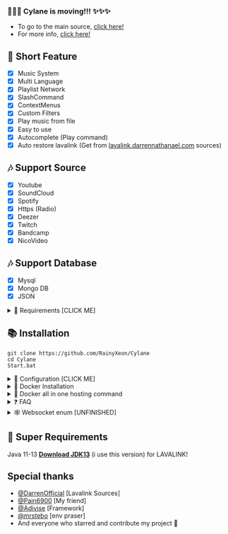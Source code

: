 ### 📢📢📢 Cylane is moving!!! ✨✨✨

- To go to the main source, [click here!](https://github.com/RainyXeon/ByteBlaze)
- For more info, [click here!](https://github.com/RainyXeon/ByteBlaze/releases/tag/1.0.0)

## 📑 Short Feature

- [x] Music System
- [x] Multi Language
- [x] Playlist Network
- [x] SlashCommand
- [x] ContextMenus
- [x] Custom Filters
- [x] Play music from file
- [x] Easy to use
- [x] Autocomplete (Play command)
- [x] Auto restore lavalink (Get from [lavalink.darrennathanael.com](https://lavalink.darrennathanael.com/NoSSL/lavalink-without-ssl/) sources)

## 🎶 Support Source

- [x] Youtube
- [x] SoundCloud
- [x] Spotify
- [x] Https (Radio)
- [x] Deezer
- [x] Twitch
- [x] Bandcamp
- [x] NicoVideo

## 🎶 Support Database

- [x] Mysql
- [x] Mongo DB
- [x] JSON

<details><summary>📎 Requirements [CLICK ME]</summary>
<p>

## 📎 Requirements

1. Node.js Version 16.6.0+ **[Download](https://nodejs.org/en/download/)**
2. Discord Bot Token **[Guide](https://discordjs.guide/preparations/setting-up-a-bot-application.html#creating-your-bot)**
3. LavaLink **[Guide](https://github.com/freyacodes/lavalink)** (i use this development version [Download](https://ci.fredboat.com/repository/downloadAll/Lavalink_Build/9311:id/artifacts.zip) )
4. MongoDB **[Download](https://www.mongodb.com/try/download/community)** (Download & install = Finish!)

## 🛑 Super Requirements

Java 11-13 **[Download JDK13](http://www.mediafire.com/file/m6gk7aoq96db8g0/file)** (i use this version) for LAVALINK!

</p>
</details>

## 📚 Installation

```
git clone https://github.com/RainyXeon/Cylane
cd Cylane
Start.bat
```

<details><summary>📄 Configuration [CLICK ME]</summary>
<p>

## 📄 Configuration

Copy or Rename `application.example.yml` to `application.yml` and fill out the values:

```yaml
# Cylane config file via .yaml
# Version 3.0
# You can use ${} to pass an enviroment varible from .env file
# Eg:
# something: ${DATA}

bot:
  TOKEN: Your token
  EMBED_COLOR: "#2b2d31"
  OWNER_ID: "Your id"
  LANGUAGE: en # You can set it to vi, en, th,...
  LIMIT_TRACK: 50 # The number of tracks you want to limit
  LIMIT_PLAYLIST: 20 # The number of playlist you want to limit

lavalink:
  SPOTIFY:
    # Your spotify id and secret, you can get it from here: https://developer.spotify.com/
    # If you don't have or don't want, you can disable it
    enable: false
    id: a98a98s9a89as98a9s8a98
    secret: a98a98s9a89as98a9s8a98

  DEFAULT: ["yorushika", "yoasobi", "tuyu", "hinkik"]

  NP_REALTIME: false # Enable this if you want to use realtime duation in nowplaying command

  LEAVE_TIMEOUT: 100 # The number of leave time you want

  # You can add more lavalink server!
  NODES:
    [
      {
        url: "localhost:2333",
        name: "Lavalink_Server",
        auth: "youshallnotpass",
        secure: false,
      },
    ]
  SHOUKAKU_OPTIONS:
    {
      moveOnDisconnect: true,
      resumable: true,
      resumableTimeout: 600,
      reconnectTries: Infinity,
      restTimeout: 3000,
    }

features:
  DATABASE:
    # Note: You can't enable all or 2 databases. It will return to JSON database
    JSON:
      enable: true
      path: "./cylane.database.json"
    MONGO_DB:
      enable: false
      # Your mongo_uri, you can get it from here: https://www.mongodb.com/
      uri: mongodb://127.0.0.1:27017/dreamvast
    MYSQL:
      enable: false
      host: "localhost"
      user: "me"
      password: "secret"
      database: "my_db"

  SHARD_SYSTEM:
    enable: false # If you want to use shard system, change it to `true`
    totalShards: 3 # you can set to every number you want but for save mode, use 'auto' option
    totalClusters: 1 # you can set to every number you want but for save mode, use 'auto' option
    shardsPerClusters: 2
    mode: "worker" # you can also choose "process"

  MESSAGE_CONTENT:
    enable: true
    prefix: "d!" # The prefix you want

  AUTO_DEPLOY: true
  AUTO_REMOVE_DUPLICATE: true
  AUTOFIX_LAVALINK: true # Fix the lavalink server when the current is down

  ALIVE_SERVER:
    enable: false
    port: 3000

  WEBSOCKET:
    enable: false
    port: 8080
    auth: false
    trusted: ["http://localhost:3000"]

  # Your id or friend id (disable global command)
  DEV_ID: []
```

If you want to use environment variables from `.env` file, you can use the `${}` in `application.yml` file.

Examples:

```env
NODE_AUTH=foo
```

```yaml
bar: ${NODE_AUTH}
```

### Output: { bar: foo }

---

After installation or finishes all you can use `npm start` to start the bot. or `Run Start.bat`

</p>
</details>

<details><summary>🐋 Docker Installation</summary>
<p>

## 🐋 Docker Installation

### **1. What is Docker 🐋?**

Docker is an open platform for developing, shipping, and running applications. Docker enables you to separate your applications from your infrastructure so you can deliver software quickly. With Docker, you can manage your infrastructure in the same ways you manage your applications. By taking advantage of Docker’s methodologies for shipping, testing, and deploying code quickly, you can significantly reduce the delay between writing code and running it in production.

### **2. What are the advantages and disadvantages of docker?**

#### The Advantages:

- Consistency
- Automation
- Stability
- Saves Space
- Run multiple applications with just one virtual machine

#### The Disadvantages:

- Advances Quickly
- Learning Curve

### **3. Install Docker 🐋:**

---

#### For windows:

**1. Go to the website https://docs.docker.com/docker-for-windows/install/ and download the docker file.**

> **_Note: A 64-bit processor and 4GB system RAM are the hardware prerequisites required to successfully run Docker on Windows 10._**

**2. Then, double-click on the Docker Desktop Installer.exe to run the installer.**

> **_Note: Suppose the installer (Docker Desktop Installer.exe) is not downloaded; you can get it from Docker Hub and run it whenever required._**

**3. Once you start the installation process, always enable Hyper-V Windows Feature on the Configuration page.**

**4. Then, follow the installation process to allow the installer and wait till the process is done.**

**5. After completion of the installation process, click Close and restart.**

##### Guide source: https://www.simplilearn.com/tutorials/docker-tutorial/install-docker-on-windows

---

#### For linux (Ubuntu):

**1. Open the terminal on Ubuntu.**

**2. Remove any Docker files that are running in the system, using the following command:**

```
sudo apt-get remove docker docker-engine docker.io
```

**3. Check if the system is up-to-date using the following command:**

```
sudo apt-get update
```

**4. Install a few pre-requisite packages that allow apt to use packages over HTTPS using the following command:**

```
sudo apt install apt-transport-https ca-certificates curl software-properties-common
```

**5. Then add the GPG key for the Docker repository to your system:**

```
sudo add-apt-repository "deb [arch=amd64] https://download.docker.com/linux/ubuntu bionic stable"
```

**6. Update the packages list again with Docker packages from the newly added repo:**

```
sudo apt update
```

**7. Make sure you are about to install from the Docker repo instead of the default Ubuntu repo:**

```
apt-cache policy docker-ce
```

Example Output:

```
docker-ce:
  Installed: (none)
  Candidate: 18.03.1~ce~3-0~ubuntu
  Version table:
     18.03.1~ce~3-0~ubuntu 500
        500 https://download.docker.com/linux/ubuntu bionic/stable amd64 Packages

```

**8. Install Docker:**

```
sudo apt install docker-ce
```

**9. Check if Docker is installed and running:**

```
sudo systemctl status docker
```

Example Output:

```
● docker.service - Docker Application Container Engine
   Loaded: loaded (/lib/systemd/system/docker.service; enabled; vendor preset: enabled)
   Active: active (running) since Thu 2018-07-05 15:08:39 UTC; 2min 55s ago
     Docs: https://docs.docker.com
 Main PID: 10096 (dockerd)
    Tasks: 16
   CGroup: /system.slice/docker.service
           ├─10096 /usr/bin/dockerd -H fd://
           └─10113 docker-containerd --config /var/run/docker/containerd/containerd.toml
```

##### Guide source: https://viblo.asia/p/how-to-install-docker-on-ubuntu-RnB5pmJ7KPG

### **4. Install Dreamvast using Docker 🐋:**

---

**1. Make sure you config the .env file or the config.js file in ./src/plugins/config.js**

**2. Change to the Discord bot project directory.**

**3. Build the docker container for the Discord bot.**

```
docker build -t cylane .
```

**4. Run the docker container.**

```
docker run -d cylane
```

---

#### Basic commands:

**1. To build the docker container, using the following command: (Please remove the [] when you type the name)**

```
docker build -t [name] .
```

_The `-t` option is the tag name option._

**2. To run the docker container, using the following command: (Please remove the [] when you type the name)**

```
docker run -d [name]
```

_The `-d` option is runs the container in detached mode (it runs in the background)._

**3. To list all docker processes and container id, using the following command:**

```
docker ps
```

**4. To see all docker container log, using the following command: (Please remove the [] when you paste the id)**

```
docker logs [container id]
```

**5. To stop the docker container, using the following command: (Please remove the [] when you paste the id)**

```
docker stop [container id]
```

**6. To restart the docker container, using the following command: (Please remove the [] when you paste the id)**

```
docker restart [container id]
```

**7. To remove the docker container, using the following command: (Please remove the [] when you paste the id)**

```
docker rm [container id]
```

---

</p>
</details>

<details><summary>🐋 Docker all in one hosting command</summary>
<p>

### Installation

**Use this command and you're done! (Make sure you have edited application.yml file)**

```
docker-compose up -d --build
```

**All commands are exactly the same as the one above, just change from `docker` to `docker-compose` and change from `[container id]` to `[name]`**

</p>
</details>

<details><summary>❓ FAQ</summary>
<p>

### 1. How to enable search in setup channel?

Just add `ENABLE_MESSAGE=true` on `.env` and make sure you have enabled `MESSAGE CONTENT INTENT` at the developer portal

</p>
</details>

<details><summary>🕸️ Websocket enum [UNFINISHED]</summary>
<p>

- OP Code (Player Status):

  - 0: `player_destroy`
  - 1: `player_create`
  - 2: `player_start`
  - 3: `pause_track`
  - 4: `resume_track`
  - 5: `skiped_track`
  - 6: `previous_track`
  - 7: `add` (later)
  - 8: `loop_queue`
  - 9: `unloop_queue`
  - 10: `search` (queue or track)
  - 11: `shuffle_queue`
  - 12: `voice_state_update_join`
  - 13: `voice_state_update_leave`
  - 15: `player_queue`
  - 16: `player_end`

- Error code:

```
0x100: No player on this guild
0x105: No previous track
0x110: Only 1 - 2 params
0x115: No user's id provided
0x120: No guild's id provided
```

</p>
</details>

## 🛑 Super Requirements

Java 11-13 **[Download JDK13](http://www.mediafire.com/file/m6gk7aoq96db8g0/file)** (i use this version) for LAVALINK!

## Special thanks

- [@DarrenOfficial](https://github.com/DarrenOfficial) [Lavalink Sources]
- [@Pain6900](https://github.com/Pain6900) [My friend]
- [@Adivise](https://github.com/Adivise) [Framework]
- [@mrstebo](https://github.com/mrstebo) [env praser]
- And everyone who starred and contribute my project 💖
